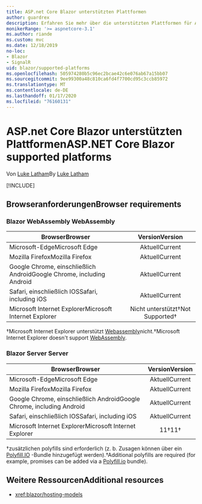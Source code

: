 ```yaml
---
title: ASP.net Core Blazor unterstützten Plattformen
author: guardrex
description: Erfahren Sie mehr über die unterstützten Plattformen für ASP.net Core Blazor.
monikerRange: '>= aspnetcore-3.1'
ms.author: riande
ms.custom: mvc
ms.date: 12/18/2019
no-loc:
- Blazor
- SignalR
uid: blazor/supported-platforms
ms.openlocfilehash: 505974280b5c96ec2bcae42c6e076ab67a15bb07
ms.sourcegitcommit: 9ee99300a48c810ca6fd4f7700cd95c3ccb85972
ms.translationtype: MT
ms.contentlocale: de-DE
ms.lasthandoff: 01/17/2020
ms.locfileid: "76160131"
---
```

# <a name="aspnet-core-opno-locblazor-supported-platforms"></a><span data-ttu-id="cc8d1-103">ASP.net Core Blazor unterstützten Plattformen</span><span class="sxs-lookup"><span data-stu-id="cc8d1-103">ASP.NET Core Blazor supported platforms</span></span>

<span data-ttu-id="cc8d1-104">Von [Luke Latham](https://github.com/guardrex)</span><span class="sxs-lookup"><span data-stu-id="cc8d1-104">By [Luke Latham](https://github.com/guardrex)</span></span>

[!INCLUDE[](~/includes/blazorwasm-preview-notice.md)]

## <a name="browser-requirements"></a><span data-ttu-id="cc8d1-105">Browseranforderungen</span><span class="sxs-lookup"><span data-stu-id="cc8d1-105">Browser requirements</span></span>

### <a name="opno-locblazor-webassembly"></a>Blazor<span data-ttu-id="cc8d1-106"> WebAssembly</span><span class="sxs-lookup"><span data-stu-id="cc8d1-106"> WebAssembly</span></span>

| <span data-ttu-id="cc8d1-107">Browser</span><span class="sxs-lookup"><span data-stu-id="cc8d1-107">Browser</span></span>                          | <span data-ttu-id="cc8d1-108">Version</span><span class="sxs-lookup"><span data-stu-id="cc8d1-108">Version</span></span>               |
| -------------------------------- | :-------------------: |
| <span data-ttu-id="cc8d1-109">Microsoft-Edge</span><span class="sxs-lookup"><span data-stu-id="cc8d1-109">Microsoft Edge</span></span>                   | <span data-ttu-id="cc8d1-110">Aktuell</span><span class="sxs-lookup"><span data-stu-id="cc8d1-110">Current</span></span>               |
| <span data-ttu-id="cc8d1-111">Mozilla Firefox</span><span class="sxs-lookup"><span data-stu-id="cc8d1-111">Mozilla Firefox</span></span>                  | <span data-ttu-id="cc8d1-112">Aktuell</span><span class="sxs-lookup"><span data-stu-id="cc8d1-112">Current</span></span>               |
| <span data-ttu-id="cc8d1-113">Google Chrome, einschließlich Android</span><span class="sxs-lookup"><span data-stu-id="cc8d1-113">Google Chrome, including Android</span></span> | <span data-ttu-id="cc8d1-114">Aktuell</span><span class="sxs-lookup"><span data-stu-id="cc8d1-114">Current</span></span>               |
| <span data-ttu-id="cc8d1-115">Safari, einschließlich IOS</span><span class="sxs-lookup"><span data-stu-id="cc8d1-115">Safari, including iOS</span></span>            | <span data-ttu-id="cc8d1-116">Aktuell</span><span class="sxs-lookup"><span data-stu-id="cc8d1-116">Current</span></span>               |
| <span data-ttu-id="cc8d1-117">Microsoft Internet Explorer</span><span class="sxs-lookup"><span data-stu-id="cc8d1-117">Microsoft Internet Explorer</span></span>      | <span data-ttu-id="cc8d1-118">Nicht unterstützt&dagger;</span><span class="sxs-lookup"><span data-stu-id="cc8d1-118">Not Supported&dagger;</span></span> |

<span data-ttu-id="cc8d1-119">&dagger;Microsoft Internet Explorer unterstützt [Webassembly](https://webassembly.org)nicht.</span><span class="sxs-lookup"><span data-stu-id="cc8d1-119">&dagger;Microsoft Internet Explorer doesn't support [WebAssembly](https://webassembly.org).</span></span>

### <a name="opno-locblazor-server"></a>Blazor<span data-ttu-id="cc8d1-120"> Server</span><span class="sxs-lookup"><span data-stu-id="cc8d1-120"> Server</span></span>

| <span data-ttu-id="cc8d1-121">Browser</span><span class="sxs-lookup"><span data-stu-id="cc8d1-121">Browser</span></span>                          | <span data-ttu-id="cc8d1-122">Version</span><span class="sxs-lookup"><span data-stu-id="cc8d1-122">Version</span></span>    |
| -------------------------------- | :--------: |
| <span data-ttu-id="cc8d1-123">Microsoft-Edge</span><span class="sxs-lookup"><span data-stu-id="cc8d1-123">Microsoft Edge</span></span>                   | <span data-ttu-id="cc8d1-124">Aktuell</span><span class="sxs-lookup"><span data-stu-id="cc8d1-124">Current</span></span>    |
| <span data-ttu-id="cc8d1-125">Mozilla Firefox</span><span class="sxs-lookup"><span data-stu-id="cc8d1-125">Mozilla Firefox</span></span>                  | <span data-ttu-id="cc8d1-126">Aktuell</span><span class="sxs-lookup"><span data-stu-id="cc8d1-126">Current</span></span>    |
| <span data-ttu-id="cc8d1-127">Google Chrome, einschließlich Android</span><span class="sxs-lookup"><span data-stu-id="cc8d1-127">Google Chrome, including Android</span></span> | <span data-ttu-id="cc8d1-128">Aktuell</span><span class="sxs-lookup"><span data-stu-id="cc8d1-128">Current</span></span>    |
| <span data-ttu-id="cc8d1-129">Safari, einschließlich IOS</span><span class="sxs-lookup"><span data-stu-id="cc8d1-129">Safari, including iOS</span></span>            | <span data-ttu-id="cc8d1-130">Aktuell</span><span class="sxs-lookup"><span data-stu-id="cc8d1-130">Current</span></span>    |
| <span data-ttu-id="cc8d1-131">Microsoft Internet Explorer</span><span class="sxs-lookup"><span data-stu-id="cc8d1-131">Microsoft Internet Explorer</span></span>      | <span data-ttu-id="cc8d1-132">11&dagger;</span><span class="sxs-lookup"><span data-stu-id="cc8d1-132">11&dagger;</span></span> |

<span data-ttu-id="cc8d1-133">&dagger;zusätzlichen polyfills sind erforderlich (z. b. Zusagen können über ein [Polyfill.IO](https://polyfill.io/v3/) -Bundle hinzugefügt werden).</span><span class="sxs-lookup"><span data-stu-id="cc8d1-133">&dagger;Additional polyfills are required (for example, promises can be added via a [Polyfill.io](https://polyfill.io/v3/) bundle).</span></span>

## <a name="additional-resources"></a><span data-ttu-id="cc8d1-134">Weitere Ressourcen</span><span class="sxs-lookup"><span data-stu-id="cc8d1-134">Additional resources</span></span>

* <xref:blazor/hosting-models>
